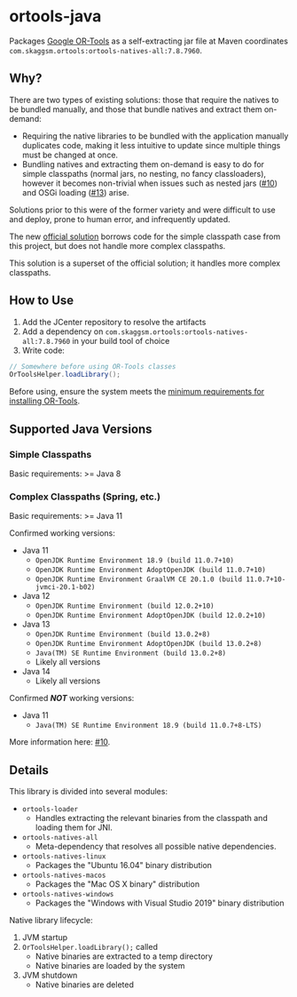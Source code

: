# ortools-java

Packages [Google OR-Tools](https://github.com/google/or-tools) as a self-extracting jar file at Maven coordinates `com.skaggsm.ortools:ortools-natives-all:7.8.7960`.

## Why?

There are two types of existing solutions: those that require the natives to be bundled manually, and those that bundle natives and extract them on-demand:

- Requiring the native libraries to be bundled with the application manually duplicates code, making it less intuitive to update since multiple things must be changed at once.
- Bundling natives and extracting them on-demand is easy to do for simple classpaths (normal jars, no nesting, no fancy classloaders), however it becomes non-trivial when issues such as nested jars ([#10](https://github.com/magneticflux-/ortools-java/issues/10)) and OSGi loading ([#13](https://github.com/magneticflux-/ortools-java/issues/13)) arise.

Solutions prior to this were of the former variety and were difficult to use and deploy, prone to human error, and infrequently updated.

The new [official solution](https://github.com/google/or-tools/blob/a0a56698ba8fd07b7f84aee4fc45d891a8cd9828/ortools/java/Loader.java) borrows code for the simple classpath case from this project, but does not handle more complex classpaths.

This solution is a superset of the official solution; it handles more complex classpaths.

## How to Use

1. Add the JCenter repository to resolve the artifacts
2. Add a dependency on `com.skaggsm.ortools:ortools-natives-all:7.8.7960` in your build tool of choice
3. Write code:
```java
// Somewhere before using OR-Tools classes
OrToolsHelper.loadLibrary();
```

Before using, ensure the system meets the [minimum requirements for installing OR-Tools](https://developers.google.com/optimization/install).

## Supported Java Versions

### Simple Classpaths

Basic requirements: >= Java 8

### Complex Classpaths (Spring, etc.)

Basic requirements: >= Java 11

Confirmed working versions:

- Java 11
  - `OpenJDK Runtime Environment 18.9 (build 11.0.7+10)`
  - `OpenJDK Runtime Environment AdoptOpenJDK (build 11.0.7+10)`
  - `OpenJDK Runtime Environment GraalVM CE 20.1.0 (build 11.0.7+10-jvmci-20.1-b02)`
- Java 12
  - `OpenJDK Runtime Environment (build 12.0.2+10)`
  - `OpenJDK Runtime Environment AdoptOpenJDK (build 12.0.2+10)`
- Java 13
  - `OpenJDK Runtime Environment (build 13.0.2+8)`
  - `OpenJDK Runtime Environment AdoptOpenJDK (build 13.0.2+8)`
  - `Java(TM) SE Runtime Environment (build 13.0.2+8)`
  - Likely all versions
- Java 14
  - Likely all versions

Confirmed ***NOT*** working versions:

- Java 11
  - `Java(TM) SE Runtime Environment 18.9 (build 11.0.7+8-LTS)`

More information here: [#10](https://github.com/magneticflux-/ortools-java/issues/10).

## Details

This library is divided into several modules:
- `ortools-loader`
  - Handles extracting the relevant binaries from the classpath and loading them for JNI.
- `ortools-natives-all`
  - Meta-dependency that resolves all possible native dependencies.
- `ortools-natives-linux`
  - Packages the "Ubuntu 16.04" binary distribution
- `ortools-natives-macos`
  - Packages the "Mac OS X binary" distribution
- `ortools-natives-windows`
  - Packages the "Windows with Visual Studio 2019" binary distribution

Native library lifecycle:
1. JVM startup
2. `OrToolsHelper.loadLibrary();` called
    - Native binaries are extracted to a temp directory
    - Native binaries are loaded by the system
3. JVM shutdown
    - Native binaries are deleted
